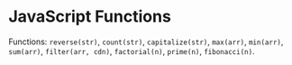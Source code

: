 # JavaScript Functions

Functions: `reverse(str)`, `count(str)`, `capitalize(str)`, `max(arr)`, `min(arr)`, `sum(arr)`, `filter(arr, cdn)`, `factorial(n)`, `prime(n)`, `fibonacci(n)`.
